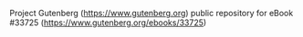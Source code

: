 Project Gutenberg (https://www.gutenberg.org) public repository for eBook #33725 (https://www.gutenberg.org/ebooks/33725)
